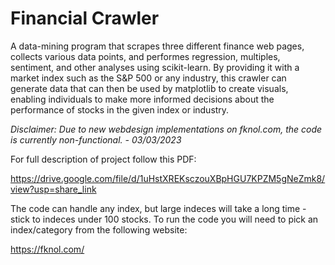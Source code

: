 # Financial Crawler
A data-mining program that scrapes three different finance web pages, collects various data points, and performes regression, multiples, sentiment, and other analyses using scikit-learn. By providing it with a market index such as the S&P 500 or any industry, this crawler can generate data that can then be used by matplotlib to create visuals, enabling individuals to make more informed decisions about the performance of stocks in the given index or industry.


*Disclaimer: Due to new webdesign implementations on fknol.com, the code is currently non-functional. - 03/03/2023*


For full description of project follow this PDF:

https://drive.google.com/file/d/1uHstXREKsczouXBpHGU7KPZM5gNeZmk8/view?usp=share_link



The code can handle any index, but large indeces will take a long time - stick to indeces under 100 stocks. To run the code you will need to pick an index/category from the following website:

https://fknol.com/
